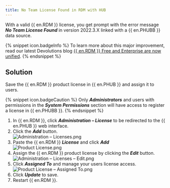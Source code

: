 ```yaml
---
title: No Team License Found in RDM with HUB
---
```

With a valid {{ en.RDM }} license, you get prompt with the error message ***No Team License Found*** in version 2022.3.X linked with a {{ en.PHUBB }} data source.

{% snippet icon.badgeInfo %}
To learn more about this major improvement, read our latest Devolutions blog [{{ en.RDM }} Free and Enterprise are now unified](https://blog.devolutions.net/2022/10/news-remote-desktop-manager-is-changing-for-the-better/).
{% endsnippet %}

## Solution

Save the {{ en.RDM }} product license in {{ en.PHUB }} and assign it to users.

{% snippet icon.badgeCaution %}
Only ***Administrators*** and users with permissions in the ***System Permissions*** section will have access to register a license in {{ en.PHUBB }}.
{% endsnippet %}

1. In {{ en.RDM }}, click ***Administration – License*** to be redirected to the {{ en.PHUB }} web interface.
1. Click the ***Add*** button.  
![Administration – Licenses.png](/img/en/kb/KB5024.png)  
1. Paste the {{ en.RDM }} &#32; ***License*** and click ***Add***  
![Product License.png](/img/en/kb/KB5023.png)  
1. Assign the {{ en.RDM }} product license by clicking the ***Edit*** button.  
![Administration – Licenses – Edit.png](/img/en/kb/KB5025.png)
1. Click ***Assigned To*** and manage your users license access.  
![Product License – Assigned To.png](/img/en/kb/KB5026.png)
1. Click ***Update*** to save.
1. Restart {{ en.RDM }}.
